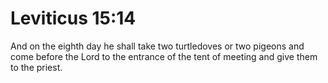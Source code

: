 # Leviticus 15:14

And on the eighth day he shall take two turtledoves or two pigeons and come before the Lord to the entrance of the tent of meeting and give them to the priest.
